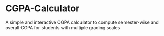 # CGPA-Calculator
A simple and interactive CGPA calculator to compute semester-wise and overall CGPA for students with multiple grading scales

